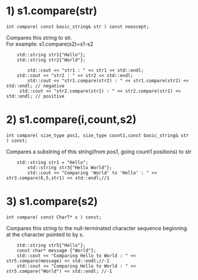 # 1) s1.compare(str)

`int compare( const basic_string& str ) const noexcept;`

Compares this string to str.<br>
For example: s1.compare(s2)=s1-s2
    
```
	std::string str1{"Hello"};
	std::string str2{"World"};
	
    	std::cout << "str1 : " << str1 << std::endl;
	std::cout << "str2 : " << str2 << std::endl;
    	std::cout << "str1.compare(str2) : " << str1.compare(str2) << std::endl; // negative
   	 std::cout << "str2.compare(str1) : " << str2.compare(str1) << std::endl; // positive
```

# 2) s1.compare(i,count,s2)

`int compare( size_type pos1, size_type count1,const basic_string& str ) const; `

Compares a  substring  of this string(from pos1, going count1 positions) to str
```
	std::string str1 = "Hello";
    	std::string str3{"Hello World"};
    	std::cout << "Comparing 'World' to 'Hello' : " << str3.compare(6,5,str1) << std::endl;//1
```

# 3) s1.compare(s2)

`int compare( const CharT* s ) const;`

Compares this string to the null-terminated character sequence beginning at the character pointed to by s.
```
    std::string str5{"Hello"};
    const char* message {"World"};
    std::cout << "Comparing Hello to World : " << str5.compare(message) << std::endl;//-1
    std::cout << "Comparing Hello to World : " << str5.compare("World") << std::endl; //-1
```
